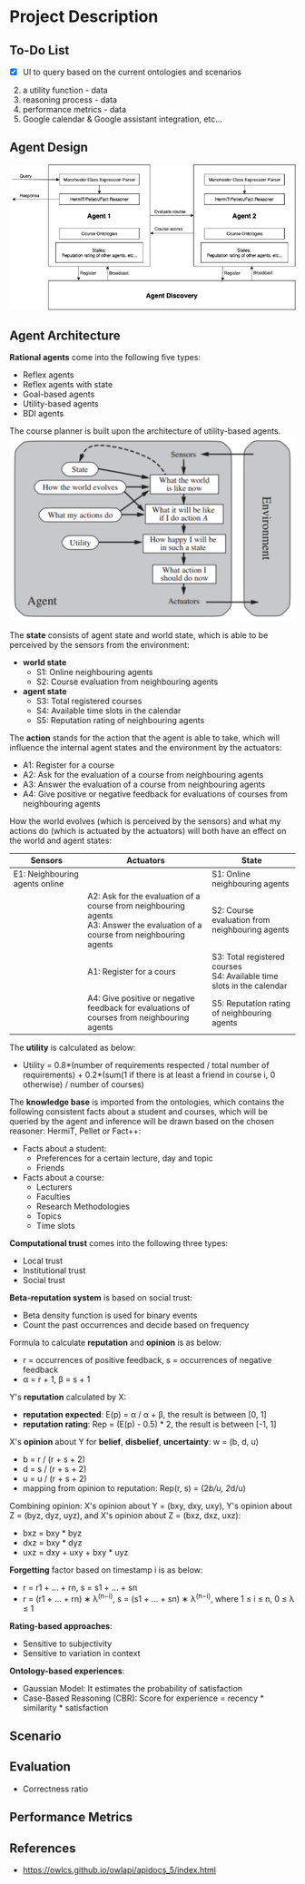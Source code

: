 # Project Description

## To-Do List
- [x] UI to query based on the current ontologies and scenarios
2. a utility function - data
3. reasoning process - data
4. performance metrics - data
5. Google calendar & Google assistant integration, etc...

## Agent Design

![course-planner](./pix/course-planner.png)

## Agent Architecture

**Rational agents** come into the following five types:
* Reflex agents
* Reflex agents with state
* Goal-based agents
* Utility-based agents
* BDI agents

The course planner is built upon the architecture of utility-based agents.
![utility-based-agents](./pix/utility-based-agents.png)

The **state** consists of agent state and world state, which is able to be perceived by the sensors from the environment:
* **world state**
	* S1: Online neighbouring agents
	* S2: Course evaluation from neighbouring agents
* **agent state**
	* S3: Total registered courses
	* S4: Available time slots in the calendar
	* S5: Reputation rating of neighbouring agents

The **action** stands for the action that the agent is able to take, which will influence the internal agent states and the environment by the actuators:
* A1: Register for a course
* A2: Ask for the evaluation of a course from neighbouring agents
* A3: Answer the evaluation of a course from neighbouring agents
* A4: Give positive or negative feedback for evaluations of courses from neighbouring agents

How the world evolves (which is perceived by the sensors) and what my actions do (which is actuated by the actuators) will both have an effect on the world and agent states:

| Sensors                        | Actuators                                                                                                                       | State                                                                  |
|--------------------------------|---------------------------------------------------------------------------------------------------------------------------------|------------------------------------------------------------------------|
| E1: Neighbouring agents online |                                                                                                                                 | S1: Online neighbouring agents                                         |
|                                | A2: Ask for the evaluation of a course from neighbouring agents <br> A3: Answer the evaluation of a course from neighbouring agents | S2: Course evaluation from neighbouring agents                         |
|                                | A1: Register for a cours                                                                                                        | S3: Total registered courses <br> S4: Available time slots in the calendar |
|                                | A4: Give positive or negative feedback for evaluations of courses from neighbouring agents                                      | S5: Reputation rating of neighbouring agents                           |

The **utility** is calculated as below:
* Utility =  0.8*(number of requirements respected / total number of requirements) + 0.2*(sum(1 if there is at least a friend in course i, 0 otherwise)  / number of courses)

The **knowledge base** is imported from the ontologies, which contains the following consistent facts about a student and courses, which will be queried by the agent and inference will be drawn based on the chosen reasoner: HermiT, Pellet or Fact++:
* Facts about a student:
	* Preferences for a certain lecture, day and topic
	* Friends
* Facts about a course:
	* Lecturers
	* Faculties
	* Research Methodologies
	* Topics
	* Time slots

**Computational trust** comes into the following three types:
* Local trust
* Institutional trust
* Social trust

**Beta-reputation system** is based on social trust: 
* Beta density function is used for binary events
* Count the past occurrences and decide based on frequency

Formula to calculate **reputation** and **opinion** is as below:
* r = occurrences of positive feedback, s = occurrences of negative feedback
* α = r + 1, β = s + 1

Y's **reputation** calculated by X:
* **reputation expected**: E(p) = α / α + β, the result is between [0, 1]
* **reputation rating**: Rep = (E(p) - 0.5) * 2, the result is between [-1, 1]

X's **opinion** about Y for **belief**, **disbelief**, **uncertainty**: w = (b, d, u)
* b = r / (r + s + 2)
* d = s / (r + s + 2)
* u = u / (r + s + 2)
* mapping from opinion to reputation: Rep(r, s) = (2*b/u, 2*d/u)

Combining opinion: X's opinion about Y = (bxy, dxy, uxy), Y's opinion about Z = (byz, dyz, uyz), and X's opinion about Z = (bxz, dxz, uxz):
* bxz = bxy * byz
* dxz = bxy * dyz
* uxz = dxy + uxy + bxy * uyz

**Forgetting** factor based on timestamp i is as below:
* r = r1 + ... + rn, s = s1 + ... + sn
* r = (r1 + ... + rn) ∗ λ<sup>(n−i)</sup>, s = (s1 + ... + sn) ∗ λ<sup>(n−i)</sup>, where 1 ≤ i ≤ n, 0 ≤ λ ≤ 1

**Rating-based approaches**:
* Sensitive to subjectivity
* Sensitive to variation in context 

**Ontology-based experiences**:
* Gaussian Model: It estimates the probability of satisfaction
* Case-Based Reasoning (CBR): Score for experience = recency * similarity * satisfaction

## Scenario

## Evaluation

* Correctness ratio

## Performance Metrics

## References

* https://owlcs.github.io/owlapi/apidocs_5/index.html
